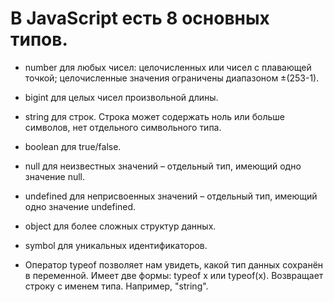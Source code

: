 # В JavaScript есть 8 основных типов.

* number для любых чисел: целочисленных или чисел с плавающей точкой; целочисленные значения ограничены диапазоном ±(253-1).

* bigint для целых чисел произвольной длины.
* string для строк. Строка может содержать ноль или больше символов, нет отдельного символьного типа.
* boolean для true/false.
* null для неизвестных значений – отдельный тип, имеющий одно значение null.
* undefined для неприсвоенных значений – отдельный тип, имеющий одно значение undefined.
* object для более сложных структур данных.
* symbol для уникальных идентификаторов.
* Оператор typeof позволяет нам увидеть, какой тип данных сохранён в переменной.
  Имеет две формы: typeof x или typeof(x).
  Возвращает строку с именем типа. Например, "string".